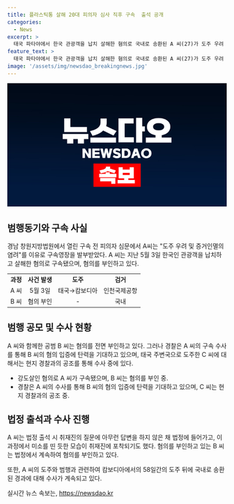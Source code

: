 ```yaml
---
title: 플라스틱통 살해 20대 피의자 심사 직후 구속  출석 공개
categories:
  - News
excerpt: >
  태국 파타야에서 한국 관광객을 납치 살해한 혐의로 국내로 송환된 A 씨(27)가 도주 우려 및 증거인멸 염려를 이유로 구속영장을 받았다. 공범 2명 중 한 명은 B 씨로 혐의를 부인 중이며, 또 다른 공범 C 씨는 현지 경찰과 공조해 추적 중이다. A 씨는 법정에 출석했지만 질문에 답하지 않는 모습을 보였으며, 경찰은 그의 체포로 B 씨의 혐의 입증이 탄력을 얻을 것으로 예상하고 있다.
feature_text: >
  태국 파타야에서 한국 관광객을 납치 살해한 혐의로 국내로 송환된 A 씨(27)가 도주 우려 및 증거인멸 염려를 이유로 구속영장을 받았다. 공범 2명 중 한 명은 B 씨로 혐의를 부인 중이며, 또 다른 공범 C 씨는 현지 경찰과 공조해 추적 중이다. A 씨는 법정에 출석했지만 질문에 답하지 않는 모습을 보였으며, 경찰은 그의 체포로 B 씨의 혐의 입증이 탄력을 얻을 것으로 예상하고 있다.
image: '/assets/img/newsdao_breakingnews.jpg'
---
```


<p><img src="/assets/img/newsdao_breakingnews.jpg" alt="ontimetimes 속보" /></p>

<h2 data-ke-size="size26">범행동기와 구속 사실</h2>

<p data-ke-size="size16">경남 창원지방법원에서 열린 구속 전 피의자 심문에서 A씨는 "도주 우려 및 증거인멸의 염려"를 이유로 구속영장을 발부받았다. A 씨는 지난 5월 3일 한국인 관광객을 납치하고 살해한 혐의로 구속됐으며, 혐의를 부인하고 있다. </p>

<table>
  <tr>
    <td style="text-align: center; height: 17px;"><b>과정</b></td>
    <td style="text-align: center; height: 17px;"><b>사건 발생</b></td>
    <td style="text-align: center; height: 17px;"><b>도주</b></td>
    <td style="text-align: center; height: 17px;"><b>검거</b></td>
  </tr>
  <tr>
    <td style="text-align: center; height: 17px;">A 씨</td>
    <td style="text-align: center; height: 17px;">5월 3일</td>
    <td style="text-align: center; height: 17px;">태국→캄보디아</td>
    <td style="text-align: center; height: 17px;">인천국제공항</td>
  </tr>
  <tr>
    <td style="text-align: center; height: 17px;">B 씨</td>
    <td style="text-align: center; height: 17px;">혐의 부인</td>
    <td style="text-align: center; height: 17px;">-</td>
    <td style="text-align: center; height: 17px;">국내</td>
  </tr>
</table>

<h2 data-ke-size="size26">범행 공모 및 수사 현황</h2>

<p data-ke-size="size16">A 씨와 함께한 공범 B 씨는 혐의를 전면 부인하고 있다. 그러나 경찰은 A 씨의 구속 수사를 통해 B 씨의 혐의 입증에 탄력을 기대하고 있으며, 태국 주변국으로 도주한 C 씨에 대해서는 현지 경찰과의 공조를 통해 수사 중에 있다.</p>

<ul>
  <li>강도살인 혐의로 A 씨가 구속됐으며, B 씨는 혐의를 부인 중.</li>
  <li>경찰은 A 씨의 수사를 통해 B 씨의 혐의 입증에 탄력을 기대하고 있으며, C 씨는 현지 경찰과의 공조 중.</li>
</ul>

<h2 data-ke-size="size26">법정 출석과 수사 진행</h2>

<p data-ke-size="size16">A 씨는 법정 출석 시 취재진의 질문에 아무런 답변을 하지 않은 채 법정에 들어가고, 이 과정에서 미소를 띤 듯한 모습이 취재진에 포착되기도 했다. 혐의를 부인하고 있는 B 씨는 법정에서 계속하여 혐의를 부인하고 있다.</p>

<p data-ke-size="size16">또한, A 씨의 도주와 범행과 관련하여 캄보디아에서의 58일간의 도주 뒤에 국내로 송환된 경과에 대해 수사가 계속되고 있다. </p>
실시간 뉴스 속보는, <a href="https://newsdao.kr" rel="dofollow">https://newsdao.kr</a>


